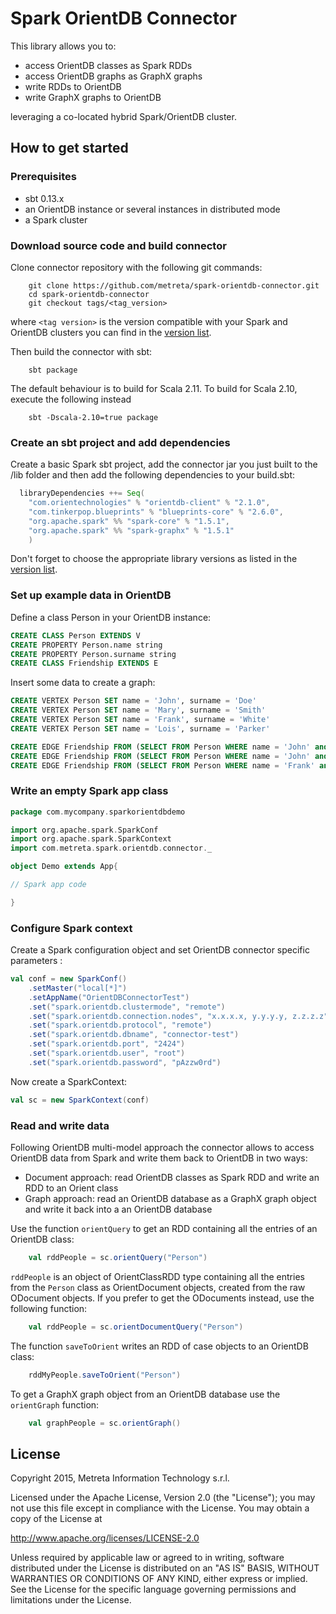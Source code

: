 # Spark OrientDB Connector

This library allows you to:

- access OrientDB classes as Spark RDDs
- access OrientDB graphs as GraphX graphs
- write RDDs to OrientDB
- write GraphX graphs to OrientDB

leveraging a co-located hybrid Spark/OrientDB cluster.

## How to get started

### Prerequisites

- sbt 0.13.x
- an OrientDB instance or several instances in distributed mode
- a Spark cluster

### Download source code and build connector

Clone connector repository with the following git commands:

```shell
	git clone https://github.com/metreta/spark-orientdb-connector.git
	cd spark-orientdb-connector
	git checkout tags/<tag_version>
```

where `<tag version>` is the version compatible with your Spark and OrientDB clusters you can find in the [version list](docs/version_list.md).

Then build the connector with sbt:

```shell
	sbt package
```

The default behaviour is to build for Scala 2.11. To build for Scala 2.10, execute the following instead

```shell
	sbt -Dscala-2.10=true package
```

### Create an sbt project and add dependencies

Create a basic Spark sbt project, add the connector jar you just built to the /lib folder and then add the following dependencies to your build.sbt:

```scala
  libraryDependencies ++= Seq(
    "com.orientechnologies" % "orientdb-client" % "2.1.0",
    "com.tinkerpop.blueprints" % "blueprints-core" % "2.6.0",
    "org.apache.spark" %% "spark-core" % "1.5.1",
    "org.apache.spark" %% "spark-graphx" % "1.5.1"
    )
```

Don't forget to choose the appropriate library versions as listed in the [version list](docs/version_list.md).


### Set up example data in OrientDB

Define a class Person in your OrientDB instance:

```sql
CREATE CLASS Person EXTENDS V
CREATE PROPERTY Person.name string
CREATE PROPERTY Person.surname string
CREATE CLASS Friendship EXTENDS E
```

Insert some data to create a graph:
```sql
CREATE VERTEX Person SET name = 'John', surname = 'Doe'
CREATE VERTEX Person SET name = 'Mary', surname = 'Smith'
CREATE VERTEX Person SET name = 'Frank', surname = 'White'
CREATE VERTEX Person SET name = 'Lois', surname = 'Parker'

CREATE EDGE Friendship FROM (SELECT FROM Person WHERE name = 'John' and surname = 'Doe') TO (SELECT FROM Person WHERE name = 'Mary' and surname = 'Smith')
CREATE EDGE Friendship FROM (SELECT FROM Person WHERE name = 'John' and surname = 'Doe') TO (SELECT FROM Person WHERE name = 'Frank' and surname = 'White')
CREATE EDGE Friendship FROM (SELECT FROM Person WHERE name = 'Frank' and surname = 'White') TO (SELECT FROM Person WHERE name = 'Lois' and surname = 'Parker')
```

### Write an empty Spark app class

```scala
package com.mycompany.sparkorientdbdemo

import org.apache.spark.SparkConf
import org.apache.spark.SparkContext
import com.metreta.spark.orientdb.connector._

object Demo extends App{

// Spark app code

}

```


### Configure Spark context

Create a Spark configuration object and set OrientDB connector specific parameters  :

```scala
val conf = new SparkConf()
    .setMaster("local[*]")
    .setAppName("OrientDBConnectorTest")
    .set("spark.orientdb.clustermode", "remote")
    .set("spark.orientdb.connection.nodes", "x.x.x.x, y.y.y.y, z.z.z.z")
    .set("spark.orientdb.protocol", "remote")
    .set("spark.orientdb.dbname", "connector-test")
    .set("spark.orientdb.port", "2424")
    .set("spark.orientdb.user", "root")
    .set("spark.orientdb.password", "pAzzw0rd")
```

Now create a SparkContext:

```scala
val sc = new SparkContext(conf)
```

### Read and write data

Following OrientDB multi-model approach the connector allows to access OrientDB data from Spark and write them back to OrientDB in two ways:

- Document approach: read OrientDB classes as Spark RDD and write an RDD to an Orient class
- Graph approach: read an OrientDB database as a GraphX graph object and write it back into a an OrientDB database

Use the function `orientQuery` to get an RDD containing all the entries of an OrientDB class:

```scala
 	val rddPeople = sc.orientQuery("Person")
```

`rddPeople` is an object of OrientClassRDD type containing  all the entries from the `Person` class as OrientDocument objects, created from the raw ODocument objects. If you prefer to get the ODocuments instead, use the following function:

```scala
 	val rddPeople = sc.orientDocumentQuery("Person")
```

The function `saveToOrient` writes an RDD of case objects to an OrientDB class:

```scala
	rddMyPeople.saveToOrient("Person")
```

To get a GraphX graph object from an OrientDB database use the `orientGraph` function:

```scala
	val graphPeople = sc.orientGraph()
```


## License

Copyright 2015, Metreta Information Technology s.r.l.

Licensed under the Apache License, Version 2.0 (the "License"); you may not use this file except in compliance with the License. You may obtain a copy of the License at

http://www.apache.org/licenses/LICENSE-2.0

Unless required by applicable law or agreed to in writing, software distributed under the License is distributed on an "AS IS" BASIS, WITHOUT WARRANTIES OR CONDITIONS OF ANY KIND, either express or implied. See the License for the specific language governing permissions and limitations under the License.
